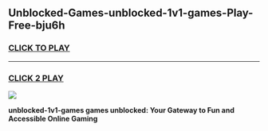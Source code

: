 
## Unblocked-Games-unblocked-1v1-games-Play-Free-bju6h
<h3>
<a href="https://premium76.site?title=unblocked-1v1-games&ref=18A1">CLICK TO PLAY</a></h3>
<hr>

<h3>
<a href="https://premium76.site?title=unblocked-1v1-games&ref=18A1">CLICK 2 PLAY</a>
  
</h3>

<a href="https://premium76.site?title=unblocked-1v1-games&ref=18A1"><img src="https://clearcache.store/games.png"></a>


**unblocked-1v1-games games unblocked: Your Gateway to Fun and Accessible Online Gaming**
